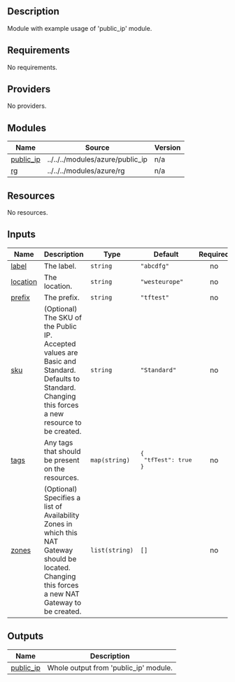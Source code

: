 ## Description

Module with example usage of 'public_ip' module.

## Requirements

No requirements.

## Providers

No providers.

## Modules

| Name | Source | Version |
|------|--------|---------|
| <a name="module_public_ip"></a> [public\_ip](#module\_public\_ip) | ../../../modules/azure/public_ip | n/a |
| <a name="module_rg"></a> [rg](#module\_rg) | ../../../modules/azure/rg | n/a |

## Resources

No resources.

## Inputs

| Name | Description | Type | Default | Required |
|------|-------------|------|---------|:--------:|
| <a name="input_label"></a> [label](#input\_label) | The label. | `string` | `"abcdfg"` | no |
| <a name="input_location"></a> [location](#input\_location) | The location. | `string` | `"westeurope"` | no |
| <a name="input_prefix"></a> [prefix](#input\_prefix) | The prefix. | `string` | `"tftest"` | no |
| <a name="input_sku"></a> [sku](#input\_sku) | (Optional) The SKU of the Public IP. Accepted values are Basic and Standard. Defaults to Standard. Changing this forces a new resource to be created. | `string` | `"Standard"` | no |
| <a name="input_tags"></a> [tags](#input\_tags) | Any tags that should be present on the resources. | `map(string)` | <pre>{<br>  "tfTest": true<br>}</pre> | no |
| <a name="input_zones"></a> [zones](#input\_zones) | (Optional) Specifies a list of Availability Zones in which this NAT Gateway should be located. Changing this forces a new NAT Gateway to be created. | `list(string)` | `[]` | no |

## Outputs

| Name | Description |
|------|-------------|
| <a name="output_public_ip"></a> [public\_ip](#output\_public\_ip) | Whole output from 'public\_ip' module. |
